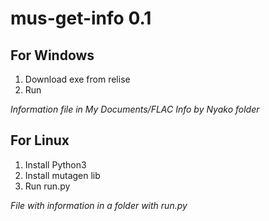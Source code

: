 # mus-get-info 0.1

## For Windows

1. Download exe from relise
2. Run

*Information file in My Documents/FLAC Info by Nyako folder*

## For Linux

1. Install Python3
2. Install mutagen lib
3. Run run.py

*File with information in a folder with run.py*
